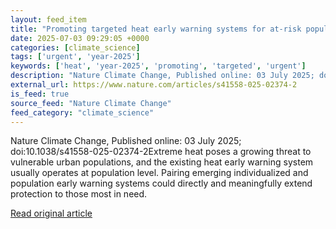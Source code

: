 ```yaml
---
layout: feed_item
title: "Promoting targeted heat early warning systems for at-risk populations"
date: 2025-07-03 09:29:05 +0000
categories: [climate_science]
tags: ['urgent', 'year-2025']
keywords: ['heat', 'year-2025', 'promoting', 'targeted', 'urgent']
description: "Nature Climate Change, Published online: 03 July 2025; doi:10"
external_url: https://www.nature.com/articles/s41558-025-02374-2
is_feed: true
source_feed: "Nature Climate Change"
feed_category: "climate_science"
---
```


Nature Climate Change, Published online: 03 July 2025; doi:10.1038/s41558-025-02374-2Extreme heat poses a growing threat to vulnerable urban populations, and the existing heat early warning system usually operates at population level. Pairing emerging individualized and population early warning systems could directly and meaningfully extend protection to those most in need.

[Read original article](https://www.nature.com/articles/s41558-025-02374-2)
